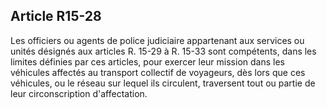 Article R15-28
----
Les officiers ou agents de police judiciaire appartenant aux services ou unités
désignés aux articles R. 15-29 à R. 15-33 sont compétents, dans les limites
définies par ces articles, pour exercer leur mission dans les véhicules affectés
au transport collectif de voyageurs, dès lors que ces véhicules, ou le réseau
sur lequel ils circulent, traversent tout ou partie de leur circonscription
d'affectation.
